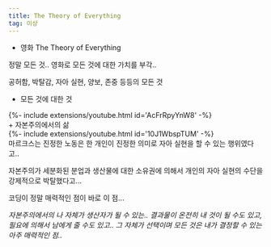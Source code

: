 ```yaml
---
title: The Theory of Everything
tag: 이상
---
```


+ 영화 The Theory of Everything



정말 모든 것.. 영화로 모든 것에 대한 가치를 부각..

공허함, 박탈감, 자아 실현, 양보, 존중 등등의 모든 것

+ 모든 것에 대한 것

<div>{%- include extensions/youtube.html id='AcFrRpyYnW8' -%}</div>
+ 자본주의에서의 삶

<div>{%- include extensions/youtube.html id='10J1WbspTUM' -%}</div>
마르크스는 진정한 노동은 한 개인이 진정한 의미로 자아 실현을 할 수 있는 행위였다고..

자본주의가 세분화된 분업과 생산물에 대한 소유권에 의해서 개인의 자아 실현의 수단을 강제적으로 박탈했다고...

코딩이 정말 매력적인 점이 바로 이 점...

_자본주의에서의 나 자체가 생산자가 될 수 있는.. 결과물이 온전히 내 것이 될 수도 있고, 필요에 의해서 남에게 줄 수도 있고.. 그 자체가 선택이며 모든 것은 내가 결정할 수 있는 아주 매력적인 점.._
